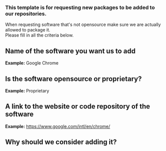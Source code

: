 ### This template is for requesting new packages to be added to our repositories. 
When requesting software that's not opensource make sure we are actually allowed to package it. <br>
Please fill in all the criteria below.


## Name of the software you want us to add
**Example:** Google Chrome
## Is the software opensource or proprietary? 
**Example:** Proprietary
## A link to the website or code repository of the software
**Example:** https://www.google.com/intl/en/chrome/
## Why should we consider adding it?


